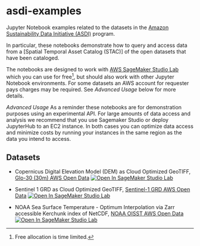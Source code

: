 # asdi-examples
Jupyter Notebook examples related to the datasets in the [Amazon Sustainability Data Initiative (ASDI)](https://sustainability.aboutamazon.com/environment/the-cloud/amazon-sustainability-data-initiative) program.

In particular, these notebooks demonstrate how to query and access data from a [Spatial Temporal Asset Catalog (STAC)] of the open datasets that have been cataloged.

The notebooks are designed to work with [AWS SageMaker Studio Lab](https://studiolab.sagemaker.aws/) which you can use for free[^1], but should also work with other Jupyter Notebook environments. For some datasets an AWS account for requester pays charges may be required. See *Advanced Usage* below for more details. 

[^1]: Free allocation is time limited.

*Advanced Usage*
As a reminder these notebooks are for demonstration purposes using an experimental API. For large amounts of data access and analysis we recommend that you use Sagemaker Studio or deploy JupyterHub to an EC2 instance. In both cases you can optimize data access and minimize costs by running your instances in the same region as the data you intend to access.


## Datasets

* Copernicus Digital Elevation Model (DEM) as Cloud Optimized GeoTIFF, [Glo-30 (30m) AWS Open Data](https://registry.opendata.aws/copernicus-dem/) <a href="https://studiolab.sagemaker.aws/import/github/https://github.com/developmentseed/asdi-examples/blob/main/cop-dem/cop-dem-glo-30-stac-access.ipynb" rel="nofollow"><img src="https://camo.githubusercontent.com/8c5378ff3bf6f71a57442940234293bd63c7ed2418d64f74f2bda3dc6f2904ed/68747470733a2f2f73747564696f6c61622e736167656d616b65722e6177732f73747564696f6c61622e737667" alt="Open In SageMaker Studio Lab" data-canonical-src="https://studiolab.sagemaker.aws/studiolab.svg" style="max-width: 100%;"></a>

* Sentinel 1 GRD as Cloud Optimized GeoTIFF, [Sentinel-1 GRD AWS Open Data](https://registry.opendata.aws/sentinel-1/) <a href="https://studiolab.sagemaker.aws/import/github/https://github.com/developmentseed/asdi-examples/blob/main/sentinel-1/sentinel-1-stac-example.ipynb" rel="nofollow"><img src="https://camo.githubusercontent.com/8c5378ff3bf6f71a57442940234293bd63c7ed2418d64f74f2bda3dc6f2904ed/68747470733a2f2f73747564696f6c61622e736167656d616b65722e6177732f73747564696f6c61622e737667" alt="Open In SageMaker Studio Lab" data-canonical-src="https://studiolab.sagemaker.aws/studiolab.svg" style="max-width: 100%;"></a>

* NOAA Sea Surface Temperature - Optimum Interpolation via Zarr accessible Kerchunk index of NetCDF, [NOAA OISST AWS Open Data](https://registry.opendata.aws/noaa-cdr-oceanic/) <a href="https://studiolab.sagemaker.aws/import/github/https://github.com/developmentseed/asdi-examples/blob/main/noaa-oisst/noaa-oisst-avhrr-only.ipynb" rel="nofollow"><img src="https://camo.githubusercontent.com/8c5378ff3bf6f71a57442940234293bd63c7ed2418d64f74f2bda3dc6f2904ed/68747470733a2f2f73747564696f6c61622e736167656d616b65722e6177732f73747564696f6c61622e737667" alt="Open In SageMaker Studio Lab" data-canonical-src="https://studiolab.sagemaker.aws/studiolab.svg" style="max-width: 100%;"></a>